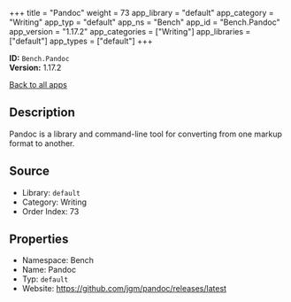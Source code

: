 ﻿+++
title = "Pandoc"
weight = 73
app_library = "default"
app_category = "Writing"
app_typ = "default"
app_ns = "Bench"
app_id = "Bench.Pandoc"
app_version = "1.17.2"
app_categories = ["Writing"]
app_libraries = ["default"]
app_types = ["default"]
+++

**ID:** `Bench.Pandoc`  
**Version:** 1.17.2  
<!--more-->

[Back to all apps](/apps/)

## Description
Pandoc is a library and command-line tool for converting from one markup format to another.

## Source

* Library: `default`
* Category: Writing
* Order Index: 73

## Properties

* Namespace: Bench
* Name: Pandoc
* Typ: `default`
* Website: <https://github.com/jgm/pandoc/releases/latest>

